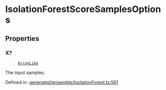 # IsolationForestScoreSamplesOptions

## Properties

### X?

> [`ArrayLike`](../types/ArrayLike.md)

The input samples.

Defined in:  [generated/ensemble/IsolationForest.ts:561](https://github.com/transitive-bullshit/scikit-learn-ts/blob/92ab806/packages/sklearn/src/generated/ensemble/IsolationForest.ts#L561)
